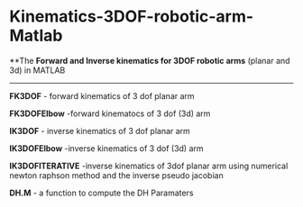 # Kinematics-3DOF-robotic-arm-Matlab
**The **Forward and Inverse kinematics for 3DOF robotic arms** (planar and 3d) in MATLAB
******
**FK3DOF** - forward kinematics of 3 dof planar arm 


**FK3DOFElbow** -forward kinematocs of 3 dof (3d) arm 


**IK3DOF** - inverse kinematics of 3 dof planar arm


**IK3DOFElbow** -inverse kinematics of 3 dof (3d) arm 


**IK3DOFITERATIVE** -inverse kinematics of 3dof planar arm using numerical newton raphson method and the inverse pseudo jacobian


**DH.M** - a function to compute the DH Paramaters 
